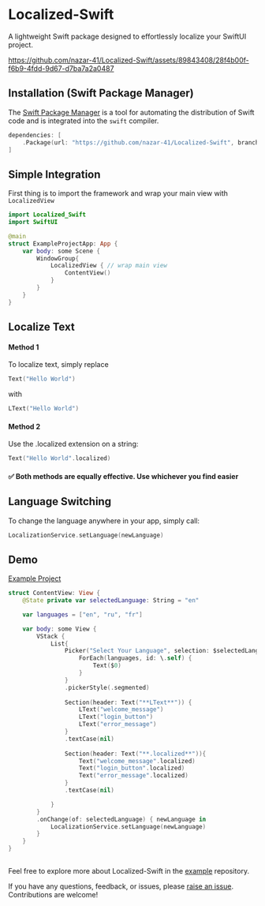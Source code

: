 # Localized-Swift

A lightweight Swift package designed to effortlessly localize your SwiftUI project.



https://github.com/nazar-41/Localized-Swift/assets/89843408/28f4b00f-f6b9-4fdd-9d67-d7ba7a2a0487



## Installation  (Swift Package Manager)

The [Swift Package Manager](https://swift.org/package-manager/) is a tool for automating the distribution of Swift code and is integrated into the `swift` compiler.

```swift
dependencies: [
    .Package(url: "https://github.com/nazar-41/Localized-Swift", branch: .main)
]
```
## Simple Integration

First thing is to import the framework and wrap your main view with `LocalizedView`

```swift
import Localized_Swift
import SwiftUI

@main
struct ExampleProjectApp: App {
    var body: some Scene {
        WindowGroup{
            LocalizedView { // wrap main view
                ContentView()
            }
        }
    }
}
```
## Localize Text

#### Method 1

To localize text, simply replace 

```swift
Text("Hello World")
```

 with
 
```swift
LText("Hello World")
```
#### Method 2

Use the .localized extension on a string:

```swift
Text("Hello World".localized)
```

#### ✅ Both methods are equally effective. Use whichever you find easier


## Language Switching

To change the language anywhere in your app, simply call:


```swift
LocalizationService.setLanguage(newLanguage)
```
## Demo

[Example Project](https://github.com/nazar-41/Localized-Swift/tree/main/Example)



```swift
struct ContentView: View {
    @State private var selectedLanguage: String = "en"

    var languages = ["en", "ru", "fr"]

    var body: some View {
        VStack {
            List{
                Picker("Select Your Language", selection: $selectedLanguage) {
                    ForEach(languages, id: \.self) {
                        Text($0)
                    }
                }
                .pickerStyle(.segmented)
                
                Section(header: Text("**LText**")) {
                    LText("welcome_message")
                    LText("login_button")
                    LText("error_message")
                }
                .textCase(nil)
                
                Section(header: Text("**.localized**")){
                    Text("welcome_message".localized)
                    Text("login_button".localized)
                    Text("error_message".localized)
                }
                .textCase(nil)

            }
        }
        .onChange(of: selectedLanguage) { newLanguage in
            LocalizationService.setLanguage(newLanguage)
        }
    }
}
```
## 

Feel free to explore more about Localized-Swift in the [example](https://github.com/nazar-41/Localized-Swift/tree/main/Example) repository.

If you have any questions, feedback, or issues, please [raise an issue](https://github.com/nazar-41/Localized-Swift/issues/new). Contributions are welcome!
